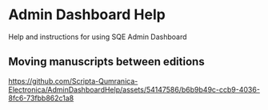 # Admin Dashboard Help
Help and instructions for using SQE Admin Dashboard

## Moving manuscripts between editions
https://github.com/Scripta-Qumranica-Electronica/AdminDashboardHelp/assets/54147586/b6b9b49c-ccb9-4036-8fc6-73fbb862c1a8

